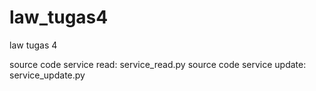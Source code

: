 # law_tugas4
law tugas 4

source code service read: service_read.py
source code service update: service_update.py
